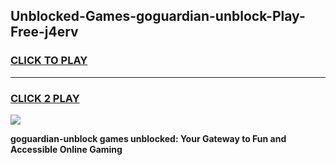 
## Unblocked-Games-goguardian-unblock-Play-Free-j4erv
<h3>
<a href="https://premium76.site?title=goguardian-unblock&ref=18A1">CLICK TO PLAY</a></h3>
<hr>

<h3>
<a href="https://premium76.site?title=goguardian-unblock&ref=18A1">CLICK 2 PLAY</a>
  
</h3>

<a href="https://premium76.site?title=goguardian-unblock&ref=18A1"><img src="https://clearcache.store/games.png"></a>


**goguardian-unblock games unblocked: Your Gateway to Fun and Accessible Online Gaming**
